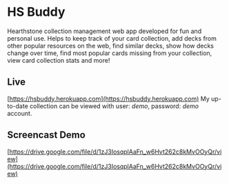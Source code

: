 # HS Buddy
Hearthstone collection management web app developed for fun and personal use. Helps to keep track of your card collection, add decks from other popular resources on the web, find similar decks, show how decks change over time, find most popular cards missing from your collection, view card collection stats and more! 

## Live
[https://hsbuddy.herokuapp.com](https://hsbuddy.herokuapp.com)
My up-to-date collection can be viewed with user: *demo*, password: *demo* account.

## Screencast Demo
[https://drive.google.com/file/d/1zJ3IosqplAaFn_w6Hvt262c8kMvOOyQr/view](https://drive.google.com/file/d/1zJ3IosqplAaFn_w6Hvt262c8kMvOOyQr/view)
